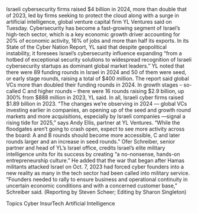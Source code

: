 Israeli cybersecurity firms raised $4 billion in 2024, more than double that of 2023, led by firms seeking to protect the cloud along with a surge in artificial intelligence, global venture capital firm YL Ventures said on Tuesday.
  Cybersecurity has become a fast-growing segment of Israel’s high-tech sector, which is a key economic growth driver accounting for 20% of economic activity, 16% of jobs and more than half its exports.
In its State of the Cyber Nation Report, YL said that despite geopolitical instability, it foresees Israel’s cybersecurity influence expanding “from a hotbed of exceptional security solutions to widespread recognition of Israeli cybersecurity startups as dominant global market leaders.”
YL noted that there were 89 funding rounds in Israel in 2024 and 50 of them were seed, or early stage rounds, raising a total of $400 million. The report said global VCs more than doubled their funding rounds in 2024.
In growth stages – so-called C and higher rounds – there were 16 rounds raising $2.9 billion, up 300% from $888 million in 2023, YL said. In all, Israeli cyber firms raised $1.89 billion in 2023.
“The changes we’re observing in 2024 — global VCs investing earlier in companies, an opening up of the seed and growth round markets and more acquisitions, especially by Israeli companies —signal a rising tide for 2025,” says Andy Ellis, partner at YL Ventures.
“While the floodgates aren’t going to crash open, expect to see more activity across the board: A and B rounds should become more accessible, C and later rounds larger and an increase in seed rounds.”
Ofer Schreiber, senior partner and head of YL’s Israel office, credits Israel’s elite military intelligence units for its success by creating “a no-nonsense, hands-on entrepreneurship culture.”
He added that the war that began after Hamas militants attacked Israel on Oct. 7, 2023 had forced cyber founders into a new reality as many in the tech sector had been called into military service.
“Founders needed to rally to ensure business and operational continuity in uncertain economic conditions and with a concerned customer base,” Schreiber said.
(Reporting by Steven Scheer; Editing by Sharon Singleton)

Topics
Cyber
InsurTech
Artificial Intelligence
